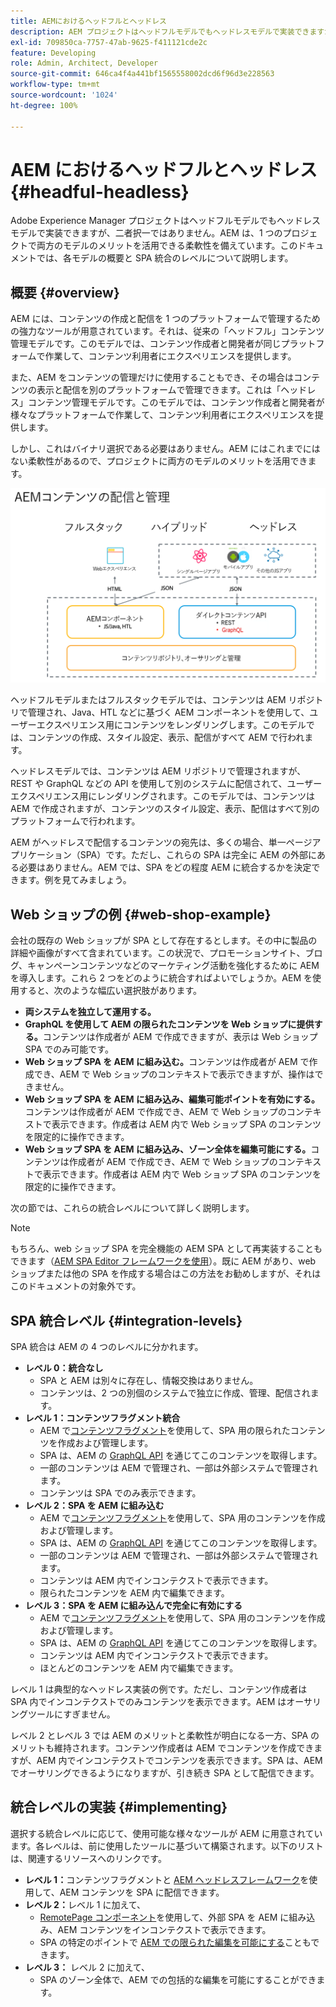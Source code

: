 ```yaml
---
title: AEMにおけるヘッドフルとヘッドレス
description: AEM プロジェクトはヘッドフルモデルでもヘッドレスモデルで実装できますが、二者択一ではありません。AEM は、1 つのプロジェクトで両方のモデルのメリットを活用できる柔軟性を備えています。
exl-id: 709850ca-7757-47ab-9625-f411121cde2c
feature: Developing
role: Admin, Architect, Developer
source-git-commit: 646ca4f4a441bf1565558002dcd6f96d3e228563
workflow-type: tm+mt
source-wordcount: '1024'
ht-degree: 100%

---
```


# AEM におけるヘッドフルとヘッドレス {#headful-headless}

Adobe Experience Manager プロジェクトはヘッドフルモデルでもヘッドレスモデルで実装できますが、二者択一ではありません。AEM は、1 つのプロジェクトで両方のモデルのメリットを活用できる柔軟性を備えています。このドキュメントでは、各モデルの概要と SPA 統合のレベルについて説明します。

## 概要 {#overview}

AEM には、コンテンツの作成と配信を 1 つのプラットフォームで管理するための強力なツールが用意されています。それは、従来の「ヘッドフル」コンテンツ管理モデルです。このモデルでは、コンテンツ作成者と開発者が同じプラットフォームで作業して、コンテンツ利用者にエクスペリエンスを提供します。

また、AEM をコンテンツの管理だけに使用することもでき、その場合はコンテンツの表示と配信を別のプラットフォームで管理できます。これは「ヘッドレス」コンテンツ管理モデルです。このモデルでは、コンテンツ作成者と開発者が様々なプラットフォームで作業して、コンテンツ利用者にエクスペリエンスを提供します。

しかし、これはバイナリ選択である必要はありません。AEM にはこれまでにはない柔軟性があるので、プロジェクトに両方のモデルのメリットを活用できます。

![AEM 実装モデル](/help/headless/assets/aem-implementation-models.png)

ヘッドフルモデルまたはフルスタックモデルでは、コンテンツは AEM リポジトリで管理され、Java、HTL などに基づく AEM コンポーネントを使用して、ユーザーエクスペリエンス用にコンテンツをレンダリングします。このモデルでは、コンテンツの作成、スタイル設定、表示、配信がすべて AEM で行われます。

ヘッドレスモデルでは、コンテンツは AEM リポジトリで管理されますが、REST や GraphQL などの API を使用して別のシステムに配信されて、ユーザーエクスペリエンス用にレンダリングされます。このモデルでは、コンテンツは AEM で作成されますが、コンテンツのスタイル設定、表示、配信はすべて別のプラットフォームで行われます。

AEM がヘッドレスで配信するコンテンツの宛先は、多くの場合、単一ページアプリケーション（SPA）です。ただし、これらの SPA は完全に AEM の外部にある必要はありません。AEM では、SPA をどの程度 AEM に統合するかを決定できます。例を見てみましょう。

## Web ショップの例 {#web-shop-example}

会社の既存の Web ショップが SPA として存在するとします。その中に製品の詳細や画像がすべて含まれています。この状況で、プロモーションサイト、ブログ、キャンペーンコンテンツなどのマーケティング活動を強化するために AEM を導入します。これら 2 つをどのように統合すればよいでしょうか。AEM を使用すると、次のような幅広い選択肢があります。

* **両システムを独立して運用する。**
* **GraphQL を使用して AEM の限られたコンテンツを Web ショップに提供する。**&#x200B;コンテンツは作成者が AEM で作成できますが、表示は Web ショップ SPA でのみ可能です。
* **Web ショップ SPA を AEM に組み込む。**&#x200B;コンテンツは作成者が AEM で作成でき、AEM で Web ショップのコンテキストで表示できますが、操作はできません。
* **Web ショップ SPA を AEM に組み込み、編集可能ポイントを有効にする。**&#x200B;コンテンツは作成者が AEM で作成でき、AEM で Web ショップのコンテキストで表示できます。作成者は AEM 内で Web ショップ SPA のコンテンツを限定的に操作できます。
* **Web ショップ SPA を AEM に組み込み、ゾーン全体を編集可能にする。**&#x200B;コンテンツは作成者が AEM で作成でき、AEM で Web ショップのコンテキストで表示できます。作成者は AEM 内で Web ショップ SPA のコンテンツを限定的に操作できます。

次の節では、これらの統合レベルについて詳しく説明します。

>[!NOTE]
>
>もちろん、web ショップ SPA を完全機能の AEM SPA として再実装することもできます（[AEM SPA Editor フレームワークを使用](/help/implementing/developing/hybrid/introduction.md)）。既に AEM があり、web ショップまたは他の SPA を作成する場合はこの方法をお勧めしますが、それはこのドキュメントの対象外です。

## SPA 統合レベル {#integration-levels}

SPA 統合は AEM の 4 つのレベルに分かれます。

* **レベル 0：統合なし**
   * SPA と AEM は別々に存在し、情報交換はありません。
   * コンテンツは、2 つの別個のシステムで独立に作成、管理、配信されます。
* **レベル 1：コンテンツフラグメント統合**
   * AEM で[コンテンツフラグメント](/help/sites-cloud/administering/content-fragments/overview.md)を使用して、SPA 用の限られたコンテンツを作成および管理します。
   * SPA は、AEM の [GraphQL API](/help/headless/graphql-api/content-fragments.md) を通じてこのコンテンツを取得します。
   * 一部のコンテンツは AEM で管理され、一部は外部システムで管理されます。
   * コンテンツは SPA でのみ表示できます。
* **レベル 2：SPA を AEM に組み込む**
   * AEM で[コンテンツフラグメント](/help/sites-cloud/administering/content-fragments/overview.md)を使用して、SPA 用のコンテンツを作成および管理します。
   * SPA は、AEM の [GraphQL API](/help/headless/graphql-api/content-fragments.md) を通じてこのコンテンツを取得します。
   * 一部のコンテンツは AEM で管理され、一部は外部システムで管理されます。
   * コンテンツは AEM 内でインコンテクストで表示できます。
   * 限られたコンテンツを AEM 内で編集できます。
* **レベル 3：SPA を AEM に組み込んで完全に有効にする**
   * AEM で[コンテンツフラグメント](/help/sites-cloud/administering/content-fragments/overview.md)を使用して、SPA 用のコンテンツを作成および管理します。
   * SPA は、AEM の [GraphQL API](/help/headless/graphql-api/content-fragments.md) を通じてこのコンテンツを取得します。
   * コンテンツは AEM 内でインコンテクストで表示できます。
   * ほとんどのコンテンツを AEM 内で編集できます。

レベル 1 は典型的なヘッドレス実装の例です。ただし、コンテンツ作成者は SPA 内でインコンテクストでのみコンテンツを表示できます。AEM はオーサリングツールにすぎません。

レベル 2 とレベル 3 では AEM のメリットと柔軟性が明白になる一方、SPA のメリットも維持されます。コンテンツ作成者は AEM でコンテンツを作成できますが、AEM 内でインコンテクストでコンテンツを表示できます。SPA は、AEM でオーサリングできるようになりますが、引き続き SPA として配信できます。

## 統合レベルの実装 {#implementing}

選択する統合レベルに応じて、使用可能な様々なツールが AEM に用意されています。各レベルは、前に使用したツールに基づいて構築されます。以下のリストは、関連するリソースへのリンクです。

* **レベル 1：**&#x200B;コンテンツフラグメントと [AEM ヘッドレスフレームワーク](/help/headless/introduction.md)を使用して、AEM コンテンツを SPA に配信できます。
* **レベル 2：**&#x200B;レベル 1 に加えて、
   * [RemotePage コンポーネント](/help/implementing/developing/hybrid/remote-page.md)を使用して、外部 SPA を AEM に組み込み、AEM コンテンツをインコンテクストで表示できます。
   * SPA の特定のポイントで [AEM での限られた編集を可能にする](/help/implementing/developing/hybrid/editing-external-spa.md)こともできます。
* **レベル 3：** レベル 2 に加えて、
   * SPA のゾーン全体で、AEM での包括的な編集を可能にすることができます。
